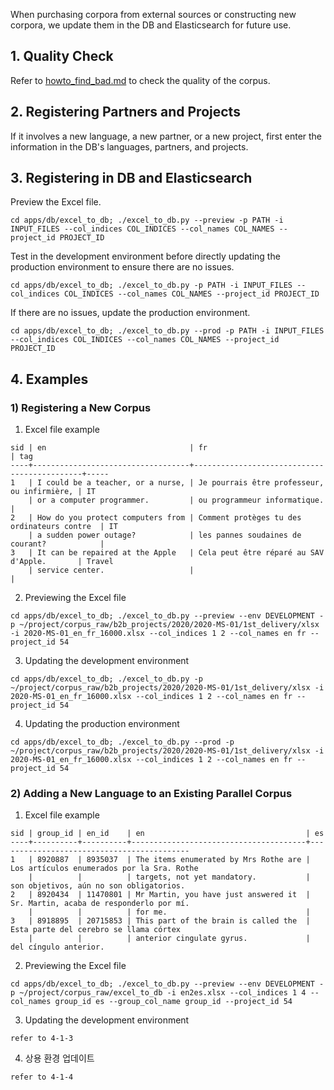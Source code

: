 When purchasing corpora from external sources or constructing new corpora, we update them in the DB and Elasticsearch for future use.

## 1. Quality Check

Refer to [howto_find_bad.md](https://github.com/flitto/data_mgmt/blob/develop/docs/howto_find_bad.md) to check the quality of the corpus.

## 2. Registering Partners and Projects

If it involves a new language, a new partner, or a new project, first enter the information in the DB's languages, partners, and projects.

## 3. Registering in DB and Elasticsearch

Preview the Excel file.

```shell
cd apps/db/excel_to_db; ./excel_to_db.py --preview -p PATH -i INPUT_FILES --col_indices COL_INDICES --col_names COL_NAMES --project_id PROJECT_ID
```

Test in the development environment before directly updating the production environment to ensure there are no issues.

```shell
cd apps/db/excel_to_db; ./excel_to_db.py -p PATH -i INPUT_FILES --col_indices COL_INDICES --col_names COL_NAMES --project_id PROJECT_ID
```

If there are no issues, update the production environment.

```shell
cd apps/db/excel_to_db; ./excel_to_db.py --prod -p PATH -i INPUT_FILES --col_indices COL_INDICES --col_names COL_NAMES --project_id PROJECT_ID
```

## 4. Examples

### 1) Registering a New Corpus

1. Excel file example
```
sid | en                                | fr                                          | tag
----+-----------------------------------+---------------------------------------------+-----
1   | I could be a teacher, or a nurse, | Je pourrais être professeur, ou infirmière, | IT
    | or a computer programmer.         | ou programmeur informatique.                |
2   | How do you protect computers from | Comment protèges tu des ordinateurs contre  | IT
    | a sudden power outage?            | les pannes soudaines de courant?            |
3   | It can be repaired at the Apple   | Cela peut être réparé au SAV d'Apple.       | Travel
    | service center.                   |                                             |
```

2. Previewing the Excel file
```shell
cd apps/db/excel_to_db; ./excel_to_db.py --preview --env DEVELOPMENT -p ~/project/corpus_raw/b2b_projects/2020/2020-MS-01/1st_delivery/xlsx -i 2020-MS-01_en_fr_16000.xlsx --col_indices 1 2 --col_names en fr --project_id 54
```

3. Updating the development environment
```shell
cd apps/db/excel_to_db; ./excel_to_db.py -p ~/project/corpus_raw/b2b_projects/2020/2020-MS-01/1st_delivery/xlsx -i 2020-MS-01_en_fr_16000.xlsx --col_indices 1 2 --col_names en fr --project_id 54
```

4. Updating the production environment
```shell
cd apps/db/excel_to_db; ./excel_to_db.py --prod -p ~/project/corpus_raw/b2b_projects/2020/2020-MS-01/1st_delivery/xlsx -i 2020-MS-01_en_fr_16000.xlsx --col_indices 1 2 --col_names en fr --project_id 54
```

### 2) Adding a New Language to an Existing Parallel Corpus

1. Excel file example
```
sid | group_id | en_id    | en                                    | es
----+----------+----------+---------------------------------------+-------------------------------------------
1   | 8920887  | 8935037  | The items enumerated by Mrs Rothe are | Los artículos enumerados por la Sra. Rothe
    |          |          | targets, not yet mandatory.           | son objetivos, aún no son obligatorios.
2   | 8920434  | 11470801 | Mr Martin, you have just answered it  | Sr. Martin, acaba de responderlo por mí.
    |          |          | for me.                               |
3   | 8918895  | 20715853 | This part of the brain is called the  | Esta parte del cerebro se llama córtex
    |          |          | anterior cingulate gyrus.             | del cíngulo anterior.
```

2. Previewing the Excel file
```shell
cd apps/db/excel_to_db; ./excel_to_db.py --preview --env DEVELOPMENT -p ~/project/corpus_raw/excel_to_db -i en2es.xlsx --col_indices 1 4 --col_names group_id es --group_col_name group_id --project_id 54
```

3. Updating the development environment

```
refer to 4-1-3 
```

4. 상용 환경 업데이트
```
refer to 4-1-4
```
